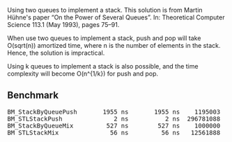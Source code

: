 Using two queues to implement a stack.
This solution is from Martin Hühne's paper
“On the Power of Several Queues”.
In: Theoretical Computer Science 113.1 (May 1993), pages 75–91.

When use two queues to implement a stack, push and pop will take O(sqrt(n))
amortized time, where n is the number of elements in the stack. Hence, the
solution is impractical.

Using k queues to implement a stack is also possible, and the time complexity
will become O(n^{1/k}) for push and pop.

## Benchmark
<pre>
BM_StackByQueuePush       1955 ns       1955 ns    1195003
BM_STLStackPush              2 ns          2 ns  296781088
BM_StackByQueueMix         527 ns        527 ns    1000000
BM_STLStackMix              56 ns         56 ns   12561888
</pre>
